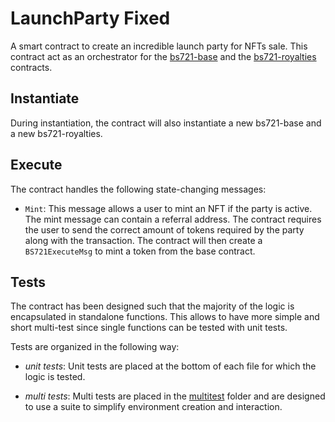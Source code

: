 # LaunchParty Fixed

A smart contract to create an incredible launch party for NFTs sale. This contract act as an orchestrator for the [bs721-base](../bs721-base/) and the [bs721-royalties](../bs721-royalties/) contracts.

## Instantiate

During instantiation, the contract will also instantiate a new bs721-base and a new bs721-royalties.

## Execute

The contract handles the following state-changing messages:

* `Mint`: This message allows a user to mint an NFT if the party is active. The mint message can contain a referral address. The contract requires the user to send the correct amount of tokens required by the party along with the transaction. The contract will then create a `BS721ExecuteMsg` to mint a token from the base contract.

## Tests

The contract has been designed such that the majority of the logic is encapsulated in standalone functions. This allows to have more simple and short multi-test since single functions can be tested with unit tests.

Tests are organized in the following way:

* _unit tests_: Unit tests are placed at the bottom of each file for which the logic is tested.

* _multi tests_: Multi tests are placed in the [multitest](./src/multitest/) folder and are designed to use a suite to simplify environment creation and interaction.
